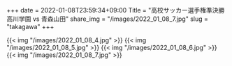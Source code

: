 +++
date  = 2022-01-08T23:59:34+09:00
Title = "高校サッカー選手権準決勝 高川学園 vs 青森山田"
share_img = "/images/2022_01_08_7.jpg"
slug = "takagawa"
+++

{{< img "/images/2022_01_08_4.jpg" >}}
{{< img "/images/2022_01_08_5.jpg" >}}
{{< img "/images/2022_01_08_6.jpg" >}}
{{< img "/images/2022_01_08_7.jpg" >}}